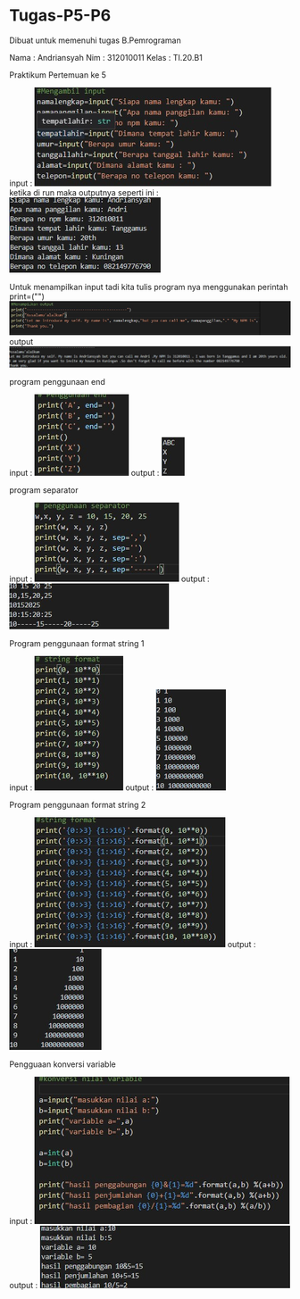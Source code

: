 # Tugas-P5-P6
Dibuat untuk memenuhi tugas B.Pemrograman 

Nama : Andriansyah
Nim  : 312010011
Kelas : TI.20.B1

Praktikum Pertemuan ke 5

input : 
![ss](Picture/InputP5.jpg)
ketika di run maka outputnya seperti ini :
![ss](Picture/OutputP5.jpg)

Untuk menampilkan input tadi kita tulis program nya menggunakan perintah print=("")
![ss](Picture/Input.jpg)
output
![ss](Picture/Output.jpg)

program penggunaan end

input : ![ss](Picture/SyntaxPE.jpg)
output : ![ss](Picture/Output%20PE.jpg)

program separator 

input : ![ss](Picture/SyntaxPS.jpg)
output : ![ss](Picture/OutputPS.jpg)

Program penggunaan format string 1

input : ![ss](Picture/String1.jpg)
output : ![ss](Picture/OutputString1.jpg)

Program penggunaan format string 2

input : ![ss](Picture/String2.jpg)
output : ![ss](Picture/OutputString2.jpg)

Pengguaan konversi variable

input : ![ss](Picture/InputKV.jpg)
output : ![ss](Picture/OutputKV.jpg)


